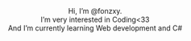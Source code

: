
<center>
Hi, I’m @fonzxy. <br>
I’m very interested in Coding<33 <br>
And I’m currently learning Web development and C#
</center>

<!---
fonzxy/fonzxy is a ✨ special ✨ repository because its `README.md` (this file) appears on your GitHub profile.
You can click the Preview link to take a look at your changes.
--->
